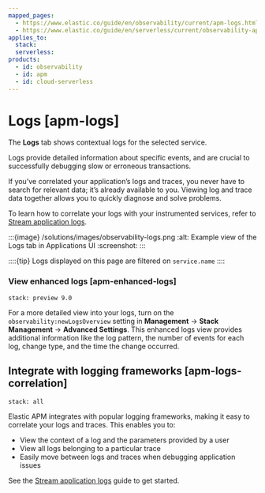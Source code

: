 ```yaml
---
mapped_pages:
  - https://www.elastic.co/guide/en/observability/current/apm-logs.html
  - https://www.elastic.co/guide/en/serverless/current/observability-apm-logs.html
applies_to:
  stack:
  serverless:
products:
  - id: observability
  - id: apm
  - id: cloud-serverless
---
```


# Logs [apm-logs]

The **Logs** tab shows contextual logs for the selected service.

Logs provide detailed information about specific events, and are crucial to successfully debugging slow or erroneous transactions.

If you’ve correlated your application’s logs and traces, you never have to search for relevant data; it’s already available to you. Viewing log and trace data together allows you to quickly diagnose and solve problems.

To learn how to correlate your logs with your instrumented services, refer to [Stream application logs](/solutions/observability/logs/stream-application-logs.md).

:::{image} /solutions/images/observability-logs.png
:alt: Example view of the Logs tab in Applications UI
:screenshot:
:::

::::{tip}
Logs displayed on this page are filtered on `service.name`
::::

### View enhanced logs [apm-enhanced-logs]
```{applies_to}
stack: preview 9.0
```

For a more detailed view into your logs, turn on the `observability:newLogsOverview` setting in **Management** → **Stack Management** → **Advanced Settings**. This enhanced logs view provides additional information like the log pattern, the number of events for each log, change type, and the time the change occurred.

## Integrate with logging frameworks [apm-logs-correlation]
```{applies_to}
stack: all
```

Elastic APM integrates with popular logging frameworks, making it easy to correlate your logs and traces. This enables you to:

* View the context of a log and the parameters provided by a user
* View all logs belonging to a particular trace
* Easily move between logs and traces when debugging application issues

See the [Stream application logs](/solutions/observability/logs/stream-application-logs.md) guide to get started.